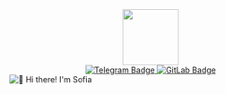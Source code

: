 <div id="header" align="center">
  <img src="https://media1.giphy.com/media/v1.Y2lkPTc5MGI3NjExMWJxczRtMnE1am92NjJ3Mjl6ODBvYTFpdW9rbXdscDJzaXQxdG9pYyZlcD12MV9pbnRlcm5hbF9naWZfYnlfaWQmY3Q9Zw/vzO0Vc8b2VBLi/giphy.gif" width="100"/>
</div>
<div id="badges" align="center">
  <a href="https://t.me/Ivsoffy">
    <img src="https://img.shields.io/badge/Telegram-blue?style=for-the-badge&logo=telegram&logoColor=white" alt="Telegram Badge"/>
  </a>
  <a href="https://gitlab.com/Ivsoffy">
    <img src="https://img.shields.io/badge/GitLab-white?style=for-the-badge&logo=gitlab&logoColor=green" alt="GitLab Badge"/>
  </a>
</div>
<div id="views" align="center">
  <img src="https://komarev.com/ghpvc/?username=Ivsoffy&style=flat-square&color=blue" alt=""/>
</div>
<img src="https://raw.githubusercontent.com/Ivsoffy/Ivsoffy/main/intro.gif" alt="👋 Hi there! I'm Sofia" title="👋 Hi there! I'm reza"/>
